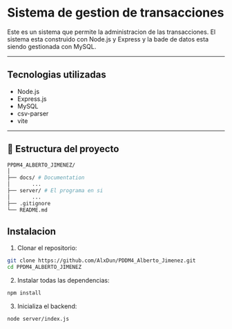 # Sistema de gestion de transacciones

Este es un sistema que permite la administracion de las transacciones. El sistema esta construido con Node.js y Express y la bade de datos esta siendo gestionada con MySQL.

---

## Tecnologias utilizadas

- Node.js
- Express.js
- MySQL
- csv-parser
- vite

---

## 📁 Estructura del proyecto
```bash
PPDM4_ALBERTO_JIMENEZ/
│
├── docs/ # Documentation
│       ...
├── server/ # El programa en si
│       ...
├── .gitignore
└── README.md
```

## Instalacion

1. Clonar el repositorio:

```bash
git clone https://github.com/AlxDun/PDDM4_Alberto_Jimenez.git
cd PPDM4_ALBERTO_JIMENEZ
```
2. Instalar todas las dependencias:

```bash
npm install
```

3. Inicializa el backend:
```bash
node server/index.js
```